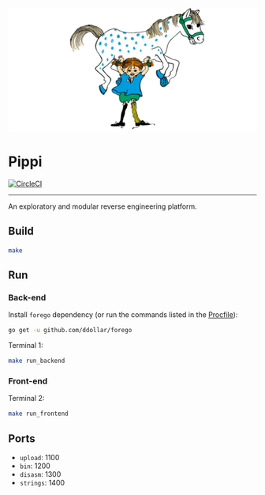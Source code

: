 
[![Pippi & Lilla Gubben](https://github.com/lapsang-boys/pippi/blob/gh-pages/inc/img/pippi.png)](https://github.com/lapsang-boys/pippi/blob/gh-pages/inc/img/pippi.png)

# Pippi

[![CircleCI](https://circleci.com/gh/lapsang-boys/pippi/tree/master.svg?style=svg)](https://circleci.com/gh/lapsang-boys/pippi/tree/master)

---

An exploratory and modular reverse engineering platform.

## Build

```bash
make
```

## Run

### Back-end

Install `forego` dependency (or run the commands listed in the [Procfile](Procfile)):
```bash
go get -u github.com/ddollar/forego
```

Terminal 1:
```bash
make run_backend
```

### Front-end

Terminal 2:
```bash
make run_frontend
```

## Ports

* `upload`:  1100
* `bin`:     1200
* `disasm`:  1300
* `strings`: 1400
